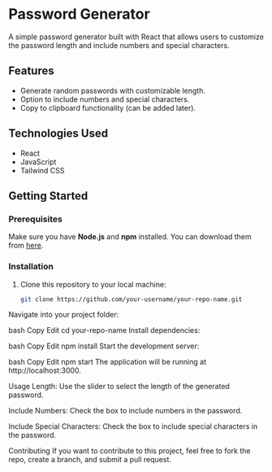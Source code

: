 # Password Generator

A simple password generator built with React that allows users to customize the password length and include numbers and special characters.

## Features
- Generate random passwords with customizable length.
- Option to include numbers and special characters.
- Copy to clipboard functionality (can be added later).

## Technologies Used
- React
- JavaScript
- Tailwind CSS

## Getting Started

### Prerequisites
Make sure you have **Node.js** and **npm** installed. You can download them from [here](https://nodejs.org/).

### Installation

1. Clone this repository to your local machine:
   ```bash
   git clone https://github.com/your-username/your-repo-name.git

Navigate into your project folder:

bash
Copy
Edit
cd your-repo-name
Install dependencies:

bash
Copy
Edit
npm install
Start the development server:

bash
Copy
Edit
npm start
The application will be running at http://localhost:3000.

Usage
Length: Use the slider to select the length of the generated password.

Include Numbers: Check the box to include numbers in the password.

Include Special Characters: Check the box to include special characters in the password.

Contributing
If you want to contribute to this project, feel free to fork the repo, create a branch, and submit a pull request.
